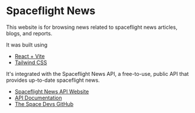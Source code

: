 # Spaceflight News

This website is for browsing news related to spaceflight news articles, blogs, and reports. 

It was built using
* [React + Vite](https://vitejs.dev/)
* [Tailwind CSS](https://tailwindcss.com/)

It's integrated with the Spaceflight News API, a free-to-use, public API that provides up-to-date spaceflight news.
* [Spaceflight News API Website](https://spaceflightnewsapi.net/)
* [API Documentation](https://api.spaceflightnewsapi.net/v4/docs/)
* [The Space Devs GitHub](https://github.com/TheSpaceDevs)

